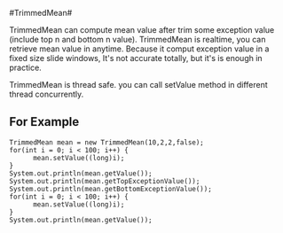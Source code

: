 #TrimmedMean#

<p>
TrimmedMean can compute mean value after trim some exception value (include top n and bottom n value). TrimmedMean is realtime, you can retrieve mean value in anytime. Because it comput exception value in a fixed size slide windows,  It's not accurate totally, but it's is enough in practice.
</p>
<p>
TrimmedMean is thread safe. you can call setValue method in different thread concurrently. 
</p>

## For Example ##

```
TrimmedMean mean = new TrimmedMean(10,2,2,false);
for(int i = 0; i < 100; i++) {
      mean.setValue((long)i);
}
System.out.println(mean.getValue());
System.out.println(mean.getTopExceptionValue());
System.out.println(mean.getBottomExceptionValue());
for(int i = 0; i < 100; i++) {
      mean.setValue((long)i);
}
System.out.println(mean.getValue());
```
